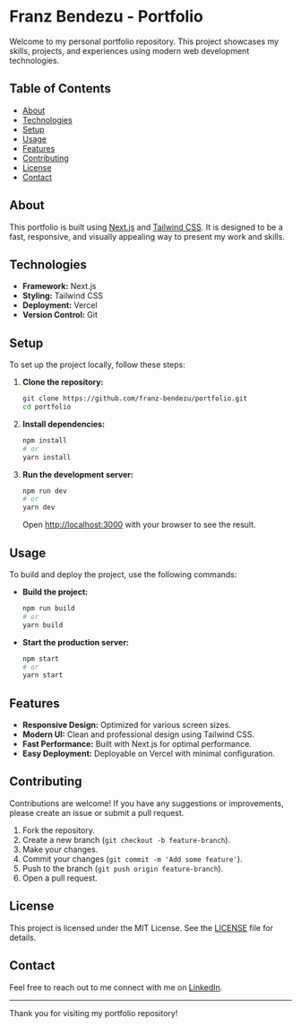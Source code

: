 # Franz Bendezu - Portfolio

Welcome to my personal portfolio repository. This project showcases my skills, projects, and experiences using modern web development technologies.

## Table of Contents

- [About](#about)
- [Technologies](#technologies)
- [Setup](#setup)
- [Usage](#usage)
- [Features](#features)
- [Contributing](#contributing)
- [License](#license)
- [Contact](#contact)

## About

This portfolio is built using [Next.js](https://nextjs.org/) and [Tailwind CSS](https://tailwindcss.com/). It is designed to be a fast, responsive, and visually appealing way to present my work and skills.

## Technologies

- **Framework:** Next.js
- **Styling:** Tailwind CSS
- **Deployment:** Vercel
- **Version Control:** Git

## Setup

To set up the project locally, follow these steps:

1. **Clone the repository:**

   ```bash
   git clone https://github.com/franz-bendezu/portfolio.git
   cd portfolio
   ```

2. **Install dependencies:**

   ```bash
   npm install
   # or
   yarn install
   ```

3. **Run the development server:**

   ```bash
   npm run dev
   # or
   yarn dev
   ```

   Open [http://localhost:3000](http://localhost:3000) with your browser to see the result.

## Usage

To build and deploy the project, use the following commands:

- **Build the project:**

  ```bash
  npm run build
  # or
  yarn build
  ```

- **Start the production server:**

  ```bash
  npm start
  # or
  yarn start
  ```

## Features

- **Responsive Design:** Optimized for various screen sizes.
- **Modern UI:** Clean and professional design using Tailwind CSS.
- **Fast Performance:** Built with Next.js for optimal performance.
- **Easy Deployment:** Deployable on Vercel with minimal configuration.

## Contributing

Contributions are welcome! If you have any suggestions or improvements, please create an issue or submit a pull request.

1. Fork the repository.
2. Create a new branch (`git checkout -b feature-branch`).
3. Make your changes.
4. Commit your changes (`git commit -m 'Add some feature'`).
5. Push to the branch (`git push origin feature-branch`).
6. Open a pull request.

## License

This project is licensed under the MIT License. See the [LICENSE](./LICENSE) file for details.

## Contact

Feel free to reach out to me connect with me on [LinkedIn](https://www.linkedin.com/in/franz-bendezu/).

---

Thank you for visiting my portfolio repository!

